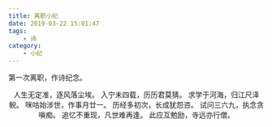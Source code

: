 ```yaml
---
title: 离职小纪
date: 2019-03-22 15:01:47
tags:
	- 诗
category:
	- 小纪
---
```

第一次离职，作诗纪念。
<center>
人生无定准，逐风落尘埃。
入宁未四载，历历君莫猜。
求学于河海，归江尺泽鲵。
咪咕始涉世，作事月廿一。
历经多初次，长成犹怨咨。
试问三六九，执念贪嗔痴。
追忆不重现，凡世难再逢。
此应互勉励，寺远亦行僧。 
</center>